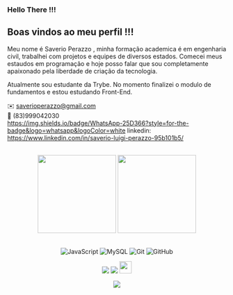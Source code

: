 ### Hello There !!! 


## Boas vindos ao meu perfil !!!

Meu nome é Saverio Perazzo , minha formação academica é em engenharia civil, trabalhei com projetos e equipes de diversos estados. Comecei meus estaudos em programação e hoje posso falar que sou completamente apaixonado pela liberdade de criação da tecnologia.

Atualmente sou estudante da Trybe. No momento finalizei o modulo de fundamentos e estou estudando Front-End.

✉️ saverioperazzo@gmail.com<br>
📱 (83)999042030<br>https://img.shields.io/badge/WhatsApp-25D366?style=for-the-badge&logo=whatsapp&logoColor=white
linkedin: https://www.linkedin.com/in/saverio-luigi-perazzo-95b101b5/

<br>

<!-- GITHUB STATUS -->
<div align="center">
  <img height="180em" src="https://github-readme-stats.vercel.app/api?username=saverioperazzo&show_icons=true&theme=dark&include_all_commits=true&count_private=true"/>
  <img height="180em" src="https://github-readme-stats.vercel.app/api/top-langs/?username=saverioperazzo&layout=compact&langs_count=10&theme=dark"/>

  <!-- TEMAS: dark, radical, merko, gruvbox, tokyonight, onedark, cobalt, synthwave, highcontrast, dracula -->
</div>

<br>


<!-- TECNOLOGIAS -->
<div align="center">

![JavaScript](https://img.shields.io/badge/-JavaScript-black?style=flat-square&logo=javascript)
![MySQL](https://img.shields.io/badge/-MySQL-black?style=flat-square&logo=mysql)
![Git](https://img.shields.io/badge/-Git-black?style=flat-square&logo=git)
![GitHub](https://img.shields.io/badge/-GitHub-181717?style=flat-square&logo=github)

</div>

<!-- REDES SOCIAIS -->
<div align="center">
  <a href="https://instagram.com/saverioperazzo" target="_blank"><img src="https://img.shields.io/badge/-Instagram-%23E4405F?style=for-the-badge&logo=instagram&logoColor=white" target="_blank"></a>
  <a href="https://www.linkedin.com/in/saverio-luigi-perazzo-95b101b5/" target="_blank"><img src="https://img.shields.io/badge/-LinkedIn-%230077B5?style=for-the-badge&logo=linkedin&logoColor=white" target="_blank"></a>  
   <a href="mailto:saverioperazzo@gmail.com" target="_blank"><img src="https://play-lh.googleusercontent.com/D1Dz2BjPYev_oyksKXsdtAS66a_2Ql-sklpzTnwR9lqnDG_P5lAJEtfR70FudJ0XMA=s48-rw" style='width: 28px' target="_blank"></a>  
  
  ![](https://visitor-badge.glitch.me/badge?page_id=saverioperazzo)
</div>


<!--
**saverioperazzo/saverioperazzo** is a ✨ _special_ ✨ repository because its `README.md` (this file) appears on your GitHub profile.

Here are some ideas to get you started:

- 🔭 I’m currently working on ...
- 🌱 I’m currently learning ...
- 👯 I’m looking to collaborate on ...
- 🤔 I’m looking for help with ...
- 💬 Ask me about ...
- 📫 How to reach me: ...
- 😄 Pronouns: ...
- ⚡ Fun fact: ...
-->
